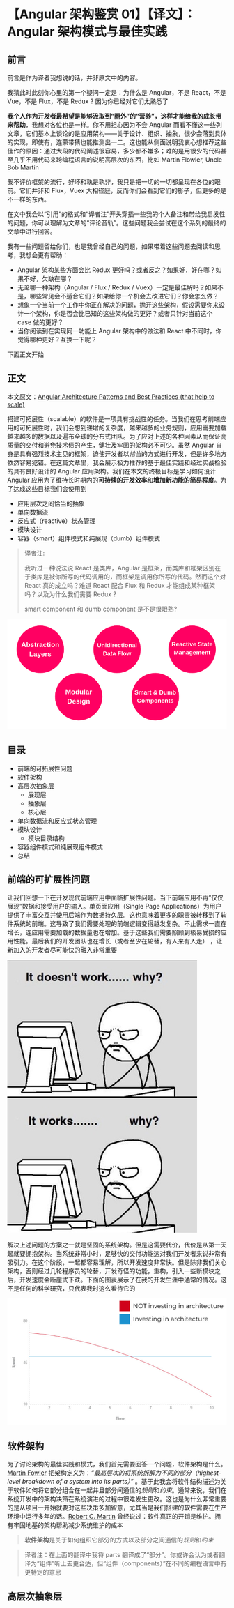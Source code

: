 # 【Angular 架构鉴赏 01】【译文】：Angular 架构模式与最佳实践



## 前言

前言是作为译者我想说的话，并非原文中的内容。

我猜此时此刻你心里的第一个疑问一定是：为什么是 Angular，不是 React，不是 Vue，不是 Flux，不是 Redux ? 因为你已经对它们太熟悉了

**我个人作为开发者最希望是能够汲取到“圈外”的“营养”，这样才能给我的成长带来帮助**，我想对各位也是一样。你不用担心因为不会 Angular 而看不懂这一些列文章，它们基本上谈论的是应用架构——关于设计、组织、抽象，很少会落到具体的实现，即使有，连蒙带猜也能推测出一二。这也能从侧面说明我衷心想推荐这些佳作的原因：通过大段的代码阐述很容易，多少都不嫌多；难的是用很少的代码甚至几乎不用代码来跨编程语言的说明高层次的东西，比如 Martin Flowler, Uncle Bob Martin

我不评价框架的流行，好坏和孰是孰非，我只是把一切的一切都呈现在各位的眼前。它们并非和 Flux，Vuex 大相径庭，反而你们会看到它们的影子，但更多的是不一样的东西。

在文中我会以“引用”的格式和“译者注”开头穿插一些我的个人备注和带给我启发性的问题，你可以理解为文章的“评论音轨”。这些问题我会尝试在这个系列的最终的文章中进行回答。

我有一些问题留给你们，也是我曾经自己的问题，如果带着这些问题去阅读和思考，我想会更有帮助：

* Angular 架构某些方面会比 Redux 更好吗？或者反之？如果好，好在哪？如果不好，欠缺在哪？
* 无论哪一种架构（Angular / Flux / Redux / Vuex）一定是最佳解吗？如果不是，哪些常见会不适合它们？如果给你一个机会去改进它们？你会怎么做？
* 想象一个当前一个工作中你正在解决的问题，抛开这些架构，假设需要你来设计一个架构，你是否会比已知的这些架构做的更好？或者只针对当前这个 case 做的更好？
* 当你阅读到在实现同一功能上 Angular 架构中的做法和 React 中不同时，你觉得哪种更好？互换一下呢？

下面正文开始

## 正文

本文原文：[Angular Architecture Patterns and Best Practices (that help to scale)](https://angular-academy.com/angular-architecture-best-practices/)

搭建可拓展性（scalable）的软件是一项具有挑战性的任务。当我们在思考前端应用的可拓展性时，我们会想到递增的复杂度，越来越多的业务规则，应用需要加载越来越多的数据以及遍布全球的分布式团队。为了应对上述的各种因素从而保证高质量的交付和避免技术债的产生，健壮及牢固的架构必不可少。虽然 Angular 自身是具有强烈技术主见的框架，迫使开发者以*恰当*的方式进行开发，但是许多地方依然容易犯错。在这篇文章里，我会展示极力推荐的基于最佳实践和经过实战检验的具有良好设计的 Angular 应用架构。我们在本文的终极目标是学习如何设计 Angular 应用为了维持长时期内的**可持续的开发效率**和**增加新功能的简易程度**。为了达成这些目标我们会使用到

* 应用层次之间恰当的抽象
* 单向数据流
* 反应式（reactive）状态管理
* 模块设计
* 容器（smart）组件模式和纯展现（dumb）组件模式

> 译者注:
>
> 我听过一种说法说 React 是类库，Angular 是框架，而类库和框架区别在于类库是被你所写的代码调用的，而框架是调用你所写的代码。然而这个对 React 真的成立吗？难道 React 配合 Flux 和 Redux 才能组成某种框架吗？以及为什么我们需要 Redux ?
>
> smart component 和 dumb component 是不是很眼熟?

![](./images/angular-architecture-best-practices/bullets.png)

## 目录

* 前端的可拓展性问题
* 软件架构
* 高层次抽象层
  * 展现层
  * 抽象层
  * 核心层
* 单向数据流和反应式状态管理
* 模块设计
  * 模块目录结构
* 容器组件模式和纯展现组件模式
* 总结

## 前端的可扩展性问题

让我们回想一下在开发现代前端应用中面临扩展性问题。当下前端应用不再“仅仅展现”数据和接受用户的输入。单页面应用（Single Page Applications）为用户提供了丰富交互并使用后端作为数据持久层。这也意味着更多的职责被转移到了软件系统的前端。这导致了我们需要处理的前端逻辑变得越发复杂。不止需求一直在增长，连应用需要加载的数据量也在增加。基于这些我们需要照顾到极易受损的应用性能。最后我们的开发团队也在增长（或者至少在轮替，有人来有人走） ，让新加入的开发者尽可能快的融入非常重要

![](./images/angular-architecture-best-practices/meme.jpg)

解决上述问题的方案之一就是坚固的系统架构。但是这需要代价，代价是从第一天起就要拥抱架构。当系统非常小时，足够快的交付功能这对我们开发者来说非常有吸引力。在这个阶段，一起都容易理解，所以开发速度非常快。但是除非我们关心架构，否则经过几轮程序员的轮替，开发奇怪的功能，重构，引入一些新模块之后，开发速度会断崖式下跌。下面的图表展示了在我的开发生涯中通常的情况。这不是任何的科学研究，只代表我时这么看待它的

![](./images/angular-architecture-best-practices/chart.png)

## 软件架构

为了讨论架构的最佳实践和模式，我们首先需要回答一个问题，软件架构是什么。[Martin Fowler](https://martinfowler.com/) 把架构定义为：*“最高层次的将系统拆解为不同的部分（*highest-level breakdown of a system into its parts*）”* 。基于此我会将软件结构描述为关于软件如何将它部分组合在一起并且部分间通信的*规则*和*约束*。通常来说，我们在系统开发中的架构决策在系统演进的过程中很难发生更改。这也是为什么非常重要的是从项目一开始就要对这些决策多加留意，尤其当是我们搭建的软件需要在生产环境中运行多年的话。[Robert C. Martin](https://en.wikipedia.org/wiki/Robert_C._Martin) 曾经说过：软件真正的开销是维护。拥有牢固地基的架构帮助减少系统维护的成本

> **软件架构**是关于如何组织它部分的方式以及部分之间通信的*规则*和*约束*

> 译者注：在上面的翻译中我将 parts 翻译成了“部分”。你或许会认为或者翻译为“组件”听上去更合适，但“组件（components）”在不同的编程语言中有更特定的意思

## 高层次抽象层